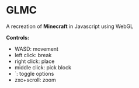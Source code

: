 # GLMC
 A recreation of <b>Minecraft</b> in Javascript using WebGL

<b>Controls:</b>
- WASD: movement
- left click: break
- right click: place
- middle click: pick block
- `: toggle options
- zxc+scroll: zoom